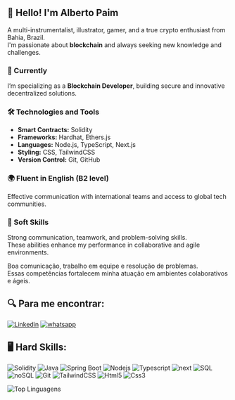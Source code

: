 ## 👋 Hello! I'm Alberto Paim

A multi-instrumentalist, illustrator, gamer, and a true crypto enthusiast from Bahia, Brazil.  
I'm passionate about **blockchain** and always seeking new knowledge and challenges.

### 🚀 Currently
I’m specializing as a **Blockchain Developer**, building secure and innovative decentralized solutions.

### 🛠️ Technologies and Tools

- **Smart Contracts:** Solidity  
- **Frameworks:** Hardhat, Ethers.js  
- **Languages:** Node.js, TypeScript, Next.js  
- **Styling:** CSS, TailwindCSS  
- **Version Control:** Git, GitHub

### 🌍 Fluent in English (B2 level)

Effective communication with international teams and access to global tech communities.

### 🤝 Soft Skills

Strong communication, teamwork, and problem-solving skills.  
These abilities enhance my performance in collaborative and agile environments.

Boa comunicação, trabalho em equipe e resolução de problemas.  
Essas competências fortalecem minha atuação em ambientes colaborativos e ágeis.

## :mag: Para me encontrar:
[![Linkedin](https://img.shields.io/badge/LinkedIn-0077B5?style=for-the-badge&logo=linkedin&logoColor=white)](https://www.linkedin.com/in/albertopaim/)
[![whatsapp](https://img.shields.io/badge/WhatsApp-25D366?style=for-the-badge&logo=whatsapp&logoColor=white)](https://api.whatsapp.com/send/?phone=5571981154490&text&type=phone_number&app_absent=0)

## :desktop_computer: Hard Skills:
![Solidity](https://img.shields.io/badge/Solidity-e6e6e6?style=for-the-badge&logo=solidity&logoColor=black)
![Java](https://img.shields.io/badge/Java-000?style=for-the-badge&logo=java)
![Spring Boot](https://img.shields.io/badge/Spring_Boot-6DB33F?style=for-the-badge&logo=spring-boot&logoColor=white)
![Nodejs](https://img.shields.io/badge/Node%20js-339933?style=for-the-badge&logo=nodedotjs&logoColor=white) 
![Typescript](https://img.shields.io/badge/TypeScript-007ACC?style=for-the-badge&logo=typescript&logoColor=white)
![next](https://img.shields.io/badge/next%20js-000000?style=for-the-badge&logo=nextdotjs&logoColor=white)
![SQL](https://img.shields.io/badge/PostgreSQL-316192?style=for-the-badge&logo=postgresql&logoColor=white)
![noSQL](https://img.shields.io/badge/MongoDB-4EA94B?style=for-the-badge&logo=mongodb&logoColor=white)
![Git](https://img.shields.io/badge/GIT-E44C30?style=for-the-badge&logo=git&logoColor=white)
![TailwindCSS](https://img.shields.io/badge/Tailwind_CSS-38B2AC?style=for-the-badge&logo=tailwind-css&logoColor=white)
![Html5](https://img.shields.io/badge/HTML5-E34F26?style=for-the-badge&logo=html5&logoColor=white)
![Css3](https://img.shields.io/badge/CSS3-1572B6?style=for-the-badge&logo=css3&logoColor=white) 

![Top Linguagens](https://github-readme-stats.vercel.app/api/top-langs/?username=AlbertoPaim&theme=tokyonight&custom_title=Top%20%Linguagens)
